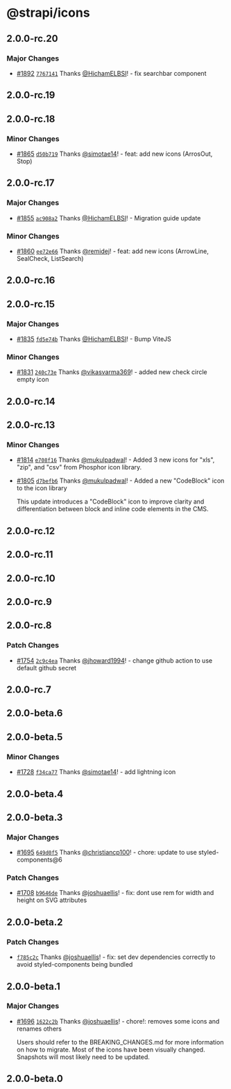# @strapi/icons

## 2.0.0-rc.20

### Major Changes

- [#1892](https://github.com/strapi/design-system/pull/1892) [`7767141`](https://github.com/strapi/design-system/commit/7767141e2a7e16480c114147b161d060bd3fb7de) Thanks [@HichamELBSI](https://github.com/HichamELBSI)! - fix searchbar component

## 2.0.0-rc.19

## 2.0.0-rc.18

### Minor Changes

- [#1865](https://github.com/strapi/design-system/pull/1865) [`d50b719`](https://github.com/strapi/design-system/commit/d50b71908357f657e33a8275a41549d3ad2190e3) Thanks [@simotae14](https://github.com/simotae14)! - feat: add new icons (ArrosOut, Stop)

## 2.0.0-rc.17

### Major Changes

- [#1855](https://github.com/strapi/design-system/pull/1855) [`ac908a2`](https://github.com/strapi/design-system/commit/ac908a2437760c0a79a55b558ac5835b02cf7078) Thanks [@HichamELBSI](https://github.com/HichamELBSI)! - Migration guide update

### Minor Changes

- [#1860](https://github.com/strapi/design-system/pull/1860) [`ee72e66`](https://github.com/strapi/design-system/commit/ee72e66426b7add9fd2cacbf3bdca8b4089da850) Thanks [@remidej](https://github.com/remidej)! - feat: add new icons (ArrowLine, SealCheck, ListSearch)

## 2.0.0-rc.16

## 2.0.0-rc.15

### Major Changes

- [#1835](https://github.com/strapi/design-system/pull/1835) [`fd5e74b`](https://github.com/strapi/design-system/commit/fd5e74b5f449975833e2eb3271fd271b1cddee88) Thanks [@HichamELBSI](https://github.com/HichamELBSI)! - Bump ViteJS

### Minor Changes

- [#1831](https://github.com/strapi/design-system/pull/1831) [`240c73e`](https://github.com/strapi/design-system/commit/240c73eafdbfd6e47e48e042eb45b4d0f1827f75) Thanks [@vikasvarma369](https://github.com/vikasvarma369)! - added new check circle empty icon

## 2.0.0-rc.14

## 2.0.0-rc.13

### Minor Changes

- [#1814](https://github.com/strapi/design-system/pull/1814) [`e708f16`](https://github.com/strapi/design-system/commit/e708f165b53abad14b4e939a0c4b45a456af3577) Thanks [@mukulpadwal](https://github.com/mukulpadwal)! - Added 3 new icons for "xls", "zip", and "csv" from Phosphor icon library.

- [#1805](https://github.com/strapi/design-system/pull/1805) [`d7befb6`](https://github.com/strapi/design-system/commit/d7befb644c6cbf9c4c4827730c65c986c019d200) Thanks [@mukulpadwal](https://github.com/mukulpadwal)! - Added a new "CodeBlock" icon to the icon library

  This update introduces a "CodeBlock" icon to improve clarity and differentiation between block and inline code elements in the CMS.

## 2.0.0-rc.12

## 2.0.0-rc.11

## 2.0.0-rc.10

## 2.0.0-rc.9

## 2.0.0-rc.8

### Patch Changes

- [#1754](https://github.com/strapi/design-system/pull/1754) [`2c9c4ea`](https://github.com/strapi/design-system/commit/2c9c4ea0727bbaed69152a26935f95f08cf4f915) Thanks [@jhoward1994](https://github.com/jhoward1994)! - change github action to use default github secret

## 2.0.0-rc.7

## 2.0.0-beta.6

## 2.0.0-beta.5

### Minor Changes

- [#1728](https://github.com/strapi/design-system/pull/1728) [`f34ca77`](https://github.com/strapi/design-system/commit/f34ca77bada3ed5c3b4ad5f3978c81701dd222e3) Thanks [@simotae14](https://github.com/simotae14)! - add lightning icon

## 2.0.0-beta.4

## 2.0.0-beta.3

### Major Changes

- [#1695](https://github.com/strapi/design-system/pull/1695) [`649d0f5`](https://github.com/strapi/design-system/commit/649d0f57cbcc595a84a23e762e47c281a661a906) Thanks [@christiancp100](https://github.com/christiancp100)! - chore: update to use styled-components@6

### Patch Changes

- [#1708](https://github.com/strapi/design-system/pull/1708) [`b9646de`](https://github.com/strapi/design-system/commit/b9646de19a4cc8a23cf1407af775d9c3420c4cc4) Thanks [@joshuaellis](https://github.com/joshuaellis)! - fix: dont use rem for width and height on SVG attributes

## 2.0.0-beta.2

### Patch Changes

- [`f785c2c`](https://github.com/strapi/design-system/commit/f785c2ca80b05c5df405aac1ebd767b2c59d4c53) Thanks [@joshuaellis](https://github.com/joshuaellis)! - fix: set dev dependencies correctly to avoid styled-components being bundled

## 2.0.0-beta.1

### Major Changes

- [#1696](https://github.com/strapi/design-system/pull/1696) [`1622c2b`](https://github.com/strapi/design-system/commit/1622c2be3fd2379cbbc15e6a408ccb6bedc6ea61) Thanks [@joshuaellis](https://github.com/joshuaellis)! - chore!: removes some icons and renames others

  Users should refer to the BREAKING_CHANGES.md for more information on how to migrate. Most of the icons have been visually changed. Snapshots will most likely need to be updated.

## 2.0.0-beta.0
